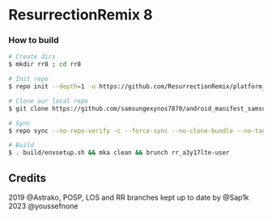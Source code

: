 # ResurrectionRemix 8

### How to build ###

```bash
# Create dirs
$ mkdir rr8 ; cd rr8

# Init repo
$ repo init --depth=1 -u https://github.com/ResurrectionRemix/platform_manifest.git -b Q

# Clone our local repo
$ git clone https://github.com/samsungexynos7870/android_manifest_samsung_m10lte.git -b rr-8 .repo/local_manifests

# Sync
$ repo sync --no-repo-verify -c --force-sync --no-clone-bundle --no-tags --optimized-fetch --prune -j`nproc`

# Build
$ . build/envsetup.sh && mka clean && brunch rr_a3y17lte-user
```

## Credits
2019 @Astrako, POSP, LOS and RR branches kept up to date by @Sap1k
2023 @youssefnone
